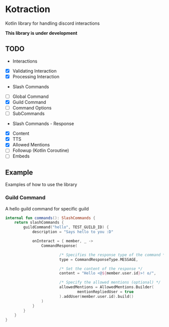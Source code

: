 # Kotraction
Kotlin library for handling discord interactions
 
**This library is under development**

## TODO
- Interactions
- [x] Validating Interaction
- [x] Processing Interaction
- Slash Commands
- [ ] Global Command
- [x] Guild Command
- [ ] Command Options
- [ ] SubCommands
- Slash Commands - Response
- [x] Content
- [x] TTS
- [x] Allowed Mentions
- [ ] Followup (Kotlin Coroutine)
- [ ] Embeds 

## Example
Examples of how to use the library 

### Guild Command
A hello guild command for specific guild
```kotlin
internal fun commands(): SlashCommands {
    return slashCommands {
        guildCommand("hello", TEST_GUILD_ID) {
            description = "Says hello to you :D"

            onInteract = { member, _ ->
                CommandResponse(

                        /* Specifies the response type of the command */ 
                        type = CommandResponseType.MESSAGE,

                        /* Set the content of the response */
                        content = "Hello <@${member.user.id}>! o/",

                        /* Specify the allowed mentions (optional) */
                        allowedMentions = AllowedMentions.Builder(
                                mentionRepliedUser = true
                        ).addUser(member.user.id).build()
                )
            }
        }
    }
}
```

